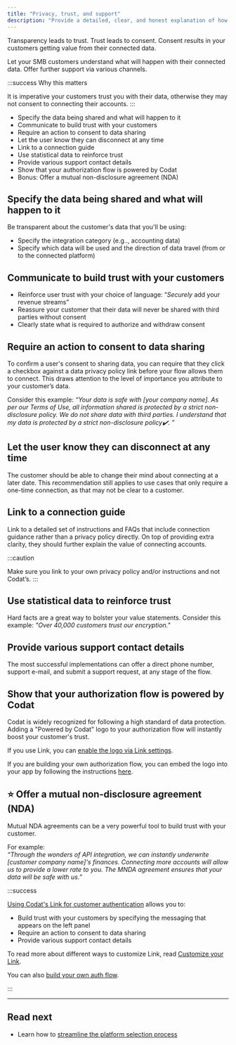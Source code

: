 ```yaml
---
title: "Privacy, trust, and support"
description: "Provide a detailed, clear, and honest explanation of how customers' data will be shared and used"
---
```


Transparency leads to trust. Trust leads to consent. Consent results in your customers getting value from their connected data.

Let your SMB customers understand what will happen with their connected data. Offer further support via various channels.

:::success Why this matters

It is imperative your customers trust you with their data, otherwise they may not consent to connecting their accounts.
:::

- Specify the data being shared and what will happen to it
- Communicate to build trust with your customers
- Require an action to consent to data sharing
- Let the user know they can disconnect at any time
- Link to a connection guide
- Use statistical data to reinforce trust
- Provide various support contact details
- Show that your authorization flow is powered by Codat
- Bonus: Offer a mutual non-disclosure agreement (NDA)

## Specify the data being shared and what will happen to it

Be transparent about the customer's data that you'll be using:

- Specify the integration category (e.g.., accounting data)
- Specify which data will be used and the direction of data travel (from or to the connected platform)

## Communicate to build trust with your customers

- Reinforce user trust with your choice of language: “_Securely_ add your revenue streams”
- Reassure your customer that their data will never be shared with third parties without consent
- Clearly state what is required to authorize and withdraw consent

## Require an action to consent to data sharing

To confirm a user's consent to sharing data, you can require that they click a checkbox against a data privacy policy link before your flow allows them to connect. This draws attention to the level of importance you attribute to your customer’s data.

Consider this example: _“Your data is safe with [your company name]. As per our Terms of Use, all information shared is protected by a strict non-disclosure policy. We do not share data with third parties. I understand that my data is protected by a strict non-disclosure policy✔️. ”_

## Let the user know they can disconnect at any time

The customer should be able to change their mind about connecting at a later date. This recommendation still applies to use cases that only require a one-time connection, as that may not be clear to a customer.

## Link to a connection guide

Link to a detailed set of instructions and FAQs that include connection guidance rather than a privacy policy directly. On top of providing extra clarity, they should further explain the value of connecting accounts.

:::caution

Make sure you link to your own privacy policy and/or instructions and not Codat’s.
:::

## Use statistical data to reinforce trust

Hard facts are a great way to bolster your value statements. Consider this example: _"Over 40,000 customers trust our encryption."_

## Provide various support contact details

The most successful implementations can offer a direct phone number, support e-mail, and submit a support request, at any stage of the flow.

## Show that your authorization flow is powered by Codat

Codat is widely recognized for following a high standard of data protection. Adding a "Powered by Codat" logo to your authorization flow will instantly boost your customer's trust.

If you use Link, you can [enable the logo via Link settings](/auth-flow/customize/customize-link#configure-your-link-flow).

If you are building your own authorization flow, you can embed the logo into your app by following the instructions [here](/auth-flow/build/build-your-own-authorization-journey#bonus-show-that-your-authentication-flow-is-powered-by-codat).

## ⭐ Offer a mutual non-disclosure agreement (NDA)

Mutual NDA agreements can be a very powerful tool to build trust with your customer.

For example:  
_“Through the wonders of API integration, we can instantly underwrite [customer company name]'s finances. Connecting more accounts will allow us to provide a lower rate to you. The MNDA agreement ensures that your data will be safe with us.”_

:::success

[Using Codat's Link for customer authentication](/auth-flow/overview) allows you to:

- Build trust with your customers by specifying the messaging that appears on the left panel
- Require an action to consent to data sharing
- Provide various support contact details

To read more about different ways to customize Link, read [Customize your Link](/auth-flow/customize/customize-link).

You can also [build your own auth flow](/auth-flow/build/build-your-own-authorization-journey).

:::

---

## Read next

- Learn how to [streamline the platform selection process](/auth-flow/optimize/platform-selection)
